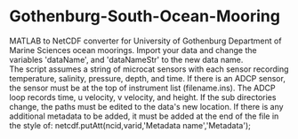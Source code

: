 # Gothenburg-South-Ocean-Mooring
MATLAB to NetCDF converter for University of Gothenburg Department of Marine Sciences ocean moorings.
Import your data and change the variables 'dataName', and 'dataNameStr' to the new data name.  
The script assumes a string of microcat sensors with each sensor recording temperature, salinity, pressure, depth, and time.
If there is an ADCP sensor, the sensor must be at the top of instrument list (filename.ins).  The ADCP loop records time, u velocity, v velocity, and height.
If the sub directories change, the paths must be edited to the data's new location.
If there is any additional metadata to be added, it must be added at the end of the file in the style of:
netcdf.putAtt(ncid,varid,'Metadata name','Metadata');
